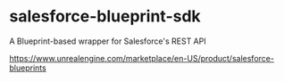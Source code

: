 # salesforce-blueprint-sdk
A Blueprint-based wrapper for Salesforce's REST API

https://www.unrealengine.com/marketplace/en-US/product/salesforce-blueprints

